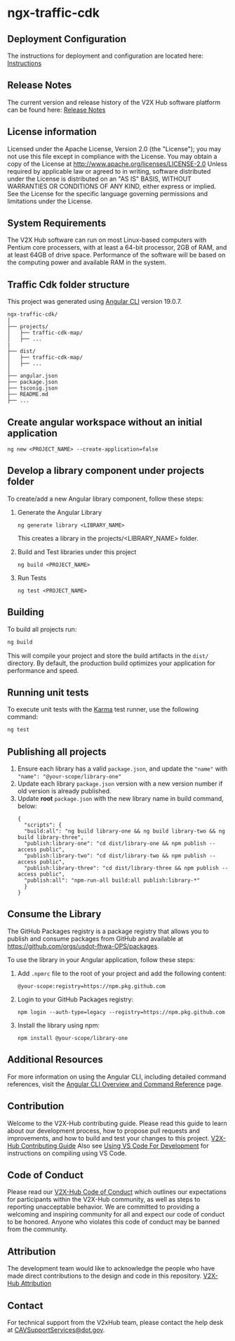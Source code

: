 # ngx-traffic-cdk
## Deployment Configuration
The instructions for deployment and configuration are located here: [Instructions](<configuration/README.md>)

## Release Notes
The current version and release history of the V2X Hub software platform can be found here: [Release Notes](<docs/Release_notes.md>)

## License information
Licensed under the Apache License, Version 2.0 (the "License"); you may not use this file except in compliance with the License. You may obtain a copy of the License at http://www.apache.org/licenses/LICENSE-2.0 Unless required by applicable law or agreed to in writing, software distributed under the License is distributed on an "AS IS" BASIS, WITHOUT WARRANTIES OR CONDITIONS OF ANY KIND, either express or implied. See the License for the specific language governing permissions and limitations under the License.

## System Requirements
The V2X Hub software can run on most Linux-based computers with Pentium core processers, with at least a 64-bit processor, 2GB of RAM, and at least 64GB of drive space. Performance of the software will be based on the computing power and available RAM in the system.  


## Traffic Cdk folder structure
This project was generated using [Angular CLI](https://github.com/angular/angular-cli) version 19.0.7.

```
ngx-traffic-cdk/
│
├── projects/
│   ├── traffic-cdk-map/
│   ├── ...
|
├── dist/
│   ├── traffic-cdk-map/
│   ├── ...
│
├── angular.json
├── package.json
├── tsconig.json
├── README.md
├── ...
```
## Create angular workspace without an initial application
```
ng new <PROJECT_NAME> --create-application=false
```

## Develop a library component under projects folder
To create/add a new Angular library component, follow these steps:
1. Generate the Angular Library
    ```
    ng generate library <LIBRARY_NAME>
    ```
    This creates a library in the projects/<LIBRARY_NAME> folder.

2. Build and Test libraries under this project
    ```
    ng build <PROJECT_NAME>
    ```
3. Run Tests
    ```
    ng test <PROJECT_NAME>
    ```
## Building

To build all projects run:

```bash
ng build
```

This will compile your project and store the build artifacts in the `dist/` directory. By default, the production build optimizes your application for performance and speed.

## Running unit tests

To execute unit tests with the [Karma](https://karma-runner.github.io) test runner, use the following command:

  ```bash
  ng test
  ```

## Publishing all projects
1. Ensure each library has a valid `package.json`, and update the `"name"` with `"name": "@your-scope/library-one"`
2. Update each library `package.json` version with a new version number if old version is already published.
3. Update **root** `package.json` with the new library name in build command, below:
    ``` 
    {
      "scripts": {
      "build:all": "ng build library-one && ng build library-two && ng build library-three",
      "publish:library-one": "cd dist/library-one && npm publish --access public",
      "publish:library-two": "cd dist/library-two && npm publish --access public",
      "publish:library-three": "cd dist/library-three && npm publish --access public",
      "publish:all": "npm-run-all build:all publish:library-*"
      }
    }
   ```
## Consume the Library
The GitHub Packages registry is a package registry that allows you to publish and consume packages from GitHub and available at https://github.com/orgs/usdot-fhwa-OPS/packages.

To use the library in your Angular application, follow these steps:
1. Add `.npmrc` file to the root of your project and add the following content:
    ```
    @your-scope:registry=https://npm.pkg.github.com
    ```
1. Login to your GitHub Packages registry:
    ```
    npm login --auth-type=legacy --registry=https://npm.pkg.github.com
    ```
1. Install the library using npm:
    ```
    npm install @your-scope/library-one
    ```

## Additional Resources

For more information on using the Angular CLI, including detailed command references, visit the [Angular CLI Overview and Command Reference](https://angular.dev/tools/cli) page.

## Contribution
Welcome to the V2X-Hub contributing guide. Please read this guide to learn about our development process, how to propose pull requests and improvements, and how to build and test your changes to this project. [V2X-Hub Contributing Guide](Contributing.md)  Also see [Using VS Code For Development](docs/Visual_Studio_Code_Setup.md) for instructions on compiling using VS Code.

## Code of Conduct 
Please read our [V2X-Hub Code of Conduct](Code_of_Conduct.md) which outlines our expectations for participants within the V2X-Hub community, as well as steps to reporting unacceptable behavior. We are committed to providing a welcoming and inspiring community for all and expect our code of conduct to be honored. Anyone who violates this code of conduct may be banned from the community.

## Attribution
The development team would like to acknowledge the people who have made direct contributions to the design and code in this repository. [V2X-Hub Attribution](ATTRIBUTION.txt)

## Contact
For technical support from the V2xHub team, please contact the help desk at CAVSupportServices@dot.gov.
